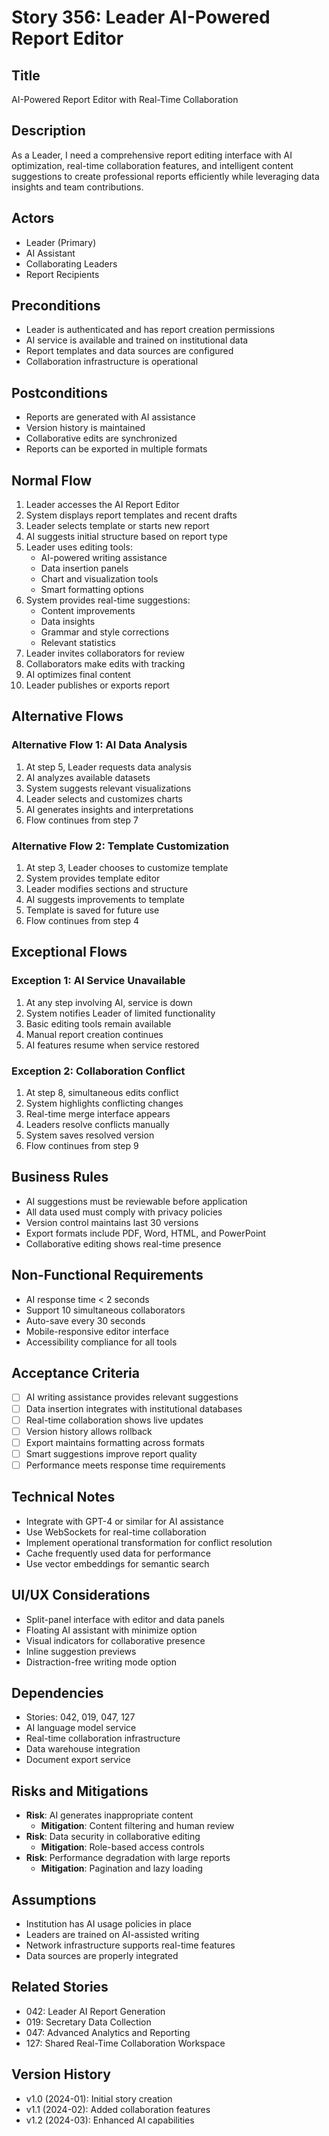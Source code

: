 # Story 356: Leader AI-Powered Report Editor

## Title
AI-Powered Report Editor with Real-Time Collaboration

## Description
As a Leader, I need a comprehensive report editing interface with AI optimization, real-time collaboration features, and intelligent content suggestions to create professional reports efficiently while leveraging data insights and team contributions.

## Actors
- Leader (Primary)
- AI Assistant
- Collaborating Leaders
- Report Recipients

## Preconditions
- Leader is authenticated and has report creation permissions
- AI service is available and trained on institutional data
- Report templates and data sources are configured
- Collaboration infrastructure is operational

## Postconditions
- Reports are generated with AI assistance
- Version history is maintained
- Collaborative edits are synchronized
- Reports can be exported in multiple formats

## Normal Flow
1. Leader accesses the AI Report Editor
2. System displays report templates and recent drafts
3. Leader selects template or starts new report
4. AI suggests initial structure based on report type
5. Leader uses editing tools:
   - AI-powered writing assistance
   - Data insertion panels
   - Chart and visualization tools
   - Smart formatting options
6. System provides real-time suggestions:
   - Content improvements
   - Data insights
   - Grammar and style corrections
   - Relevant statistics
7. Leader invites collaborators for review
8. Collaborators make edits with tracking
9. AI optimizes final content
10. Leader publishes or exports report

## Alternative Flows

### Alternative Flow 1: AI Data Analysis
1. At step 5, Leader requests data analysis
2. AI analyzes available datasets
3. System suggests relevant visualizations
4. Leader selects and customizes charts
5. AI generates insights and interpretations
6. Flow continues from step 7

### Alternative Flow 2: Template Customization
1. At step 3, Leader chooses to customize template
2. System provides template editor
3. Leader modifies sections and structure
4. AI suggests improvements to template
5. Template is saved for future use
6. Flow continues from step 4

## Exceptional Flows

### Exception 1: AI Service Unavailable
1. At any step involving AI, service is down
2. System notifies Leader of limited functionality
3. Basic editing tools remain available
4. Manual report creation continues
5. AI features resume when service restored

### Exception 2: Collaboration Conflict
1. At step 8, simultaneous edits conflict
2. System highlights conflicting changes
3. Real-time merge interface appears
4. Leaders resolve conflicts manually
5. System saves resolved version
6. Flow continues from step 9

## Business Rules
- AI suggestions must be reviewable before application
- All data used must comply with privacy policies
- Version control maintains last 30 versions
- Export formats include PDF, Word, HTML, and PowerPoint
- Collaborative editing shows real-time presence

## Non-Functional Requirements
- AI response time < 2 seconds
- Support 10 simultaneous collaborators
- Auto-save every 30 seconds
- Mobile-responsive editor interface
- Accessibility compliance for all tools

## Acceptance Criteria
- [ ] AI writing assistance provides relevant suggestions
- [ ] Data insertion integrates with institutional databases
- [ ] Real-time collaboration shows live updates
- [ ] Version history allows rollback
- [ ] Export maintains formatting across formats
- [ ] Smart suggestions improve report quality
- [ ] Performance meets response time requirements

## Technical Notes
- Integrate with GPT-4 or similar for AI assistance
- Use WebSockets for real-time collaboration
- Implement operational transformation for conflict resolution
- Cache frequently used data for performance
- Use vector embeddings for semantic search

## UI/UX Considerations
- Split-panel interface with editor and data panels
- Floating AI assistant with minimize option
- Visual indicators for collaborative presence
- Inline suggestion previews
- Distraction-free writing mode option

## Dependencies
- Stories: 042, 019, 047, 127
- AI language model service
- Real-time collaboration infrastructure
- Data warehouse integration
- Document export service

## Risks and Mitigations
- **Risk**: AI generates inappropriate content
  - **Mitigation**: Content filtering and human review
- **Risk**: Data security in collaborative editing
  - **Mitigation**: Role-based access controls
- **Risk**: Performance degradation with large reports
  - **Mitigation**: Pagination and lazy loading

## Assumptions
- Institution has AI usage policies in place
- Leaders are trained on AI-assisted writing
- Network infrastructure supports real-time features
- Data sources are properly integrated

## Related Stories
- 042: Leader AI Report Generation
- 019: Secretary Data Collection
- 047: Advanced Analytics and Reporting
- 127: Shared Real-Time Collaboration Workspace

## Version History
- v1.0 (2024-01): Initial story creation
- v1.1 (2024-02): Added collaboration features
- v1.2 (2024-03): Enhanced AI capabilities